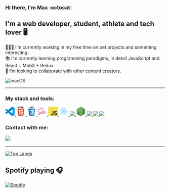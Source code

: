 ### Hi there, I'm Max :octocat:

## I'm a web developer, student, athlete and tech lover 🖥

👨🏻‍💻 I’m currently working in my free time on pet projects and something interesting. </br>
📚 I’m currently learning programming paradigms, in detail JavaScript and React + MobX + Redux. </br>
👥 I’m looking to collaborate with other content creators.

![macOS](https://svgshare.com/i/ZjP.svg)

---

### My stack and tools:
<a href='https://code.visualstudio.com/' target='_blank' alt='Visual Studio Code'>
   <img src="https://raw.githubusercontent.com/github/explore/80688e429a7d4ef2fca1e82350fe8e3517d3494d/topics/visual-studio-code/visual-studio-code.png" height="30">
</a>
<a href='https://developer.mozilla.org/ru/docs/Web/HTML' target='_blank' alt='HTML5'>
   <img src="https://raw.githubusercontent.com/github/explore/80688e429a7d4ef2fca1e82350fe8e3517d3494d/topics/html/html.png" height="30">
</a>
<a href='https://developer.mozilla.org/ru/docs/Learn/Getting_started_with_the_web/CSS_basics' target='_blank' alt='CSS3'>
   <img src="https://raw.githubusercontent.com/github/explore/80688e429a7d4ef2fca1e82350fe8e3517d3494d/topics/css/css.png" height="30">
</a>
<a href='https://sass-lang.com/' target='_blank' alt='Sass'>
   <img src="https://raw.githubusercontent.com/github/explore/80688e429a7d4ef2fca1e82350fe8e3517d3494d/topics/sass/sass.png" height="30">
</a>
<a href='https://developer.mozilla.org/ru/docs/Web/JavaScript' target='_blank' alt='JavaScript'>
   <img src="https://raw.githubusercontent.com/github/explore/80688e429a7d4ef2fca1e82350fe8e3517d3494d/topics/javascript/javascript.png" height="30">
</a>
<a href='https://reactjs.org/' target='_blank' alt='React'>
   <img src="https://raw.githubusercontent.com/github/explore/80688e429a7d4ef2fca1e82350fe8e3517d3494d/topics/react/react.png" height="30">
</a>
<a href='https://www.typescriptlang.org/' target='_blank' alt='TypeScript'>
   <img src="https://iconape.com/wp-content/png_logo_vector/typescript.png" height="30">
</a>
<a href='https://www.nodejs.org' target='_blank' alt='NodeJs'>
   <img src="https://raw.githubusercontent.com/github/explore/80688e429a7d4ef2fca1e82350fe8e3517d3494d/topics/nodejs/nodejs.png" height="30">
</a>
<a href='https://webpack.js.org/' target='_blank' alt='Webpack'>
   <img src="https://github.com/webpack/media/blob/master/logo/icon.png?raw=true" height="30">
</a>
<a href='https://www.figma.com' target='_blank' alt='Figma'>
   <img src="https://cdn-icons-png.flaticon.com/512/5968/5968705.png" height="30">
</a>
<a href='https://git-scm.com/' target='_blank' alt='Git'>
   <img src="https://upload.wikimedia.org/wikipedia/commons/thumb/3/3f/Git_icon.svg/1024px-Git_icon.svg.png" height="30">
</a>

### Contact with me: 
<a href='https://t.me/tormaks' target='_blank' alt='Telegram'>
   <img src="https://cdn-icons-png.flaticon.com/512/906/906377.png" height="30">
</a>

---

[![Top Langs](https://github-readme-stats.vercel.app/api/top-langs/?username=tormaks&layout=compact&theme=gruvbox_light&hide=css,html)](https://github.com/anuraghazra/github-readme-stats)

## Spotify playing 🎧
[![Spotify](https://novatorem-eight-omega.vercel.app/api/spotify)](https://open.spotify.com/user/majorsemakin)
